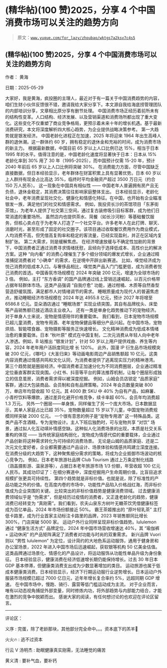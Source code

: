 # (精华帖)(100 赞)2025，分享 4 个中国消费市场可以关注的趋势方向

> 原文：[`www.yuque.com/for_lazy/zhoubao/wktgs7a2ksv7c4s5`](https://www.yuque.com/for_lazy/zhoubao/wktgs7a2ksv7c4s5)

## (精华帖)(100 赞)2025，分享 4 个中国消费市场可以关注的趋势方向

作者： 黄海

日期：2025-05-29

大家好，我是黄海，疯投圈的主理人，最近对于有一篇关于中国消费趋势的内容，咱们生财小伙伴反馈很不错，邀请我给大家分享下。本文源自我给海底捞管理团队的内部培训分享，文章相比原分享有删节处理。
中国消费市场正经历着前所未有的结构性变革。人口结构、经济发展、以及营销渠道和消费场所都出现了重大变化。这些变化不仅重塑了商业竞争格局，更预示着未来十年的增长机遇。基于最新消费研究，本文将深度解析四大核心趋势，为企业提供战略决策参考。
第一大趋势就是银发经济。 中国老龄化进程正在加速，2025 年将迎来 1964 年出生高峰人群的退休潮。这一群体约 60
岁，拥有稳定的退休金和充裕的时间，成为消费市场的新主力。 根据最新数据，中国目前 65 岁以上人口比例已达 15%，相当于日本 1995
年的水平。值得注意的是，中国老龄化速度将显著快于日本：日本从 15% 老龄化率到 30% 用了 30 年（1995-2025），而中国预计仅需 15-20
年，预计 2040 年前后 65 岁以上人口比例将突破 30%。
在消费能力方面，尽管中国缺乏直接数据，但日本经验显示，老年群体在财富积累上具有显著优势。日本 60 岁以上人群持有现金占比高达
35%，临终时平均金融资产超过 3500 万日元（约合 150 万人民币）。 这一现象在中国具有相似性 ——
中国老年人普遍拥有房产且无负债，退休金稳定，其消费决策往往影响家庭整体支出。
日本经验显示，老龄化社会中，老年消费呈现社交化、健康化和情感化特征。在中国，也开始有企业瞄准银发一族，满足他们的社交和情感需求。
例如，我投资长沙的茶馆项目「东茅街茶馆」，为老年人提供了社交第三空间，通过复古装修吸引目标客群，成为他们日常消遣的重要场所。
虽然店内也提供茶水、简餐（如长沙河粉）等基础餐饮服务，但核心卖点在于为老年人打造了一个社交平台。许多老年人在此打牌、聊天、消磨时光，甚至形成了固定的社交圈子。该项目通过收取餐饮费用作为商业模式，人均消费不高，但凭借高复购率和稳定的客流量，已经实现盈利，并正在区域内复制扩张。
第二大需求，则是缓解焦虑。 在经济增速放缓与不确定性加剧的背景下，中国消费者正通过消费寻求情绪抚慰，且倾向于选择低成本、高性价比的解决方案。这种 “向内看”
的消费心理催生了多个细分领域的爆发式增长，企业通过精准捕捉消费者对 “小确幸” 的需求，在逆境中开辟出新赛道。
比如，嗅觉经济成为悦己消费的低成本入口。与奢侈品相比，嗅觉类产品入门门槛更低，成为消费者悦己消费的首选。中国香氛市场规模在 2024 年突破 200
亿元，增速为全球市场的 3 倍。 例如，主打 “东方香调” 的国产品牌通过线上营销迅速崛起，以百元价格带占据年轻群体市场。这类产品强调 “自我疗愈”
功能，通过柑橘、木质等自然香型营造舒缓氛围，满足都市人对情绪调节的需求。 睡眠质量成为现代人的普遍焦虑点，推动睡眠经济市场规模在 2024 年达
4955.8 亿元，预计 2027 年将增至 6586.8 亿元。亚朵酒店通过 “睡眠场景”
实现业绩突围，其自有品牌枕头、床垫等产品销售额已接近酒店主业收入。 还有一类是单身化趋势推动下的宠物经济。对于单身人士来说，宠物是情感陪伴的重要载体。
我们看到，日本宠物市场规模已超儿童消费，宠物专用酒、老年宠物保健品等细分产品兴起。在中国市场，宠物烘焙、智能喂食器、宠物摄影等服务正快速增长。
文化精神消费成为低成本情绪治愈的重要载体。日本 “秋叶原” 模式在中国复制，二次元消费从年轻人向中老年人渗透。例如，B 站推出 “银发计划”，针对 50
岁以上用户提供戏曲、养生等内容，2024 年老年用户活跃度同比增 长 120%。 此外，国漫 IP 衍生品市场规模突破 200
亿元，《哪吒》《大圣归来》等动画电影周边产品销售额超 10 亿元。这类内容消费通过情感共鸣和文化认同，为消费者提供了逃离现实压力的精神港湾。
第三个趋势就是圈层经济。中国消费者正加速分化为不同消费圈层，企业通过精准定位垂直客群实现突围。小红书、抖音等平台的算法推荐机制，让每个圈层形成独立的信息茧房，消费者需求得以被深度挖掘。
例如，山姆会员店锁定 “品质家庭” 客群，通过大包装商品、会员制和自有品牌策略，2024 年会员数量突破 800 万，单店年均营收超 10 亿元。其
4000 款 SKU 中 40% 为自有产品，如麻薯、小青柠饮料等爆款，通过差异化避开价格竞争，续卡率超 60%，会员年均消费超 1.3 万元。
另外一个圈层——单身族，同样催生了另一个庞大市场。日本数据显示，其单人家庭占比已超 35%，宠物数量超过 15 岁以下儿童，中国宠物消费规模同样突破
2000 亿元。 一个很有意思的例子是“宠物专用酒” 这一特殊品类。这类产品不含酒精，专为宠物设计。主人下班后独酌时，可与宠物共享 “对饮”
场景，通过拟人化互动填补情感空缺。这种拟人化消费场景的出现，本质是社交关系重构的体现 ——
当传统家庭结构弱化，宠物成为情感代偿的重要载体，企业通过产品创新将这种需求转化为可持续的消费场景。
无论是山姆的品质家庭、还是二次元文化爱好者，企业都需要通过产品设计、场景体验和情感共鸣建立深度连接。在消费分级的大趋势下，这种聚焦细分需求的策略，将成为企业抵御市场波动的核心竞争力。
例如，日本老年旅游社品牌 Club Tourism 通过上万条定制化线路（涵盖摄影游、温泉游等），占据日本老年旅游市场 1/3 份额，年营收超 100
亿元人民币。其成功印证了：在细分赛道中，深度挖掘用户生命周期价值，比盲目追求规模扩张更具可持续性。
第四个趋势就是非标价值。也就是说，除了标准性的产品功能之外的价值。在高度内卷的市场中，功能性产品陷入价格战红海，而非标价值成为企业突围的关键。
比较突出的非标价值趋势是健康消费领域。 过去健康消费领域似乎是 “伪需求”，但是经历过疫情的消费者，又正逢老龄化的趋势，健康消费已经转变为
“真刚需”。我们看到，农夫山泉东方树叶无糖茶饮凭借健康标签成为百亿单品，2024 年市场份额接近 50%。 霸王茶姬推出的 “原叶轻乳茶”
主打低卡路里，成为行业首家主动标注卡路里的品牌，2023 年销售额同比增长 300%，门店突破 5000 家。
运动户外行业同样呈现非标价值趋势。lululemon 通过 “健康生活方式” 品牌定位，2024 年中国市场营收增速达 40%，其 “瑜伽裤 + 运动休闲”
的产品矩阵满足了消费者对功能与时尚的双重需求。 新兴品牌 Vuori 则以 “男性 lululemon”
为定位，设计简约的大地色系运动服饰，通用于健身房和办公室场景，2022 年进入中国市场后迅速崛起，获软银等机构 50 亿美金估值。
这类品牌通过场景化、情感化的产品设计，将运动服饰从功能性单品升级为身份象征。 日本经验显示，健康消费在经济低速增长期仍能保持增长。过去 30 年日本 GDP
基本停滞，但健康类消费支出成为少数显著增加的类目。
运动旅游也属于低成本健康类消费。日本经验显示，经济下行期运动服行业逆势增长。日本运动户外服装市场规模已超过 7000 亿日元，近年年增长复合率约 5%，远超同期 GDP 增速。
在中国市场中，慢跑、骑行、露营等低门槛运动成为主流。
对于企业而言，唯有以动态视角捕捉外部变量，同时修炼内功，将外部趋势与内部能力结合，才能在激烈的竞争中脱颖而出。
感谢大家的阅读，有任何想讨论的也欢迎在评论区留言。

* * *

评论区：

义序 : 完蛋，除了老龄那块，其他部分完全命中。。。资本底下的羔羊🌚

火火🔥 : 逃不过资本

行云 V 汤明杰 : 助眠健康真实刚需，无法睡觉的痛苦

黄义清 : 要补气血，要补钙